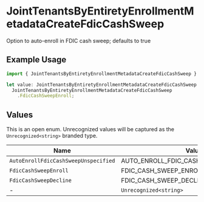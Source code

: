 # JointTenantsByEntiretyEnrollmentMetadataCreateFdicCashSweep

Option to auto-enroll in FDIC cash sweep; defaults to true

## Example Usage

```typescript
import { JointTenantsByEntiretyEnrollmentMetadataCreateFdicCashSweep } from "@apexfintechsolutions/ascend-sdk/models/components";

let value: JointTenantsByEntiretyEnrollmentMetadataCreateFdicCashSweep =
  JointTenantsByEntiretyEnrollmentMetadataCreateFdicCashSweep
    .FdicCashSweepEnroll;
```

## Values

This is an open enum. Unrecognized values will be captured as the `Unrecognized<string>` branded type.

| Name                                    | Value                                   |
| --------------------------------------- | --------------------------------------- |
| `AutoEnrollFdicCashSweepUnspecified`    | AUTO_ENROLL_FDIC_CASH_SWEEP_UNSPECIFIED |
| `FdicCashSweepEnroll`                   | FDIC_CASH_SWEEP_ENROLL                  |
| `FdicCashSweepDecline`                  | FDIC_CASH_SWEEP_DECLINE                 |
| -                                       | `Unrecognized<string>`                  |